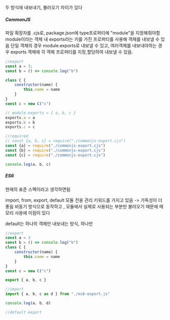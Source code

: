 두 방식에 내보내기, 불러오기 차이가 있다

##### CommonJS
파일 확장자를 .cjs로, package.json에 type프로퍼티에 "module"을 지정해줘야함
module이라는 객체 내 exports라는 키를 가진 프로퍼티를 사용해 객체를 내보낼 수 있음
단일 객체의 경우 module.exports로 내보낼 수 있고, 여러객체를 내보내야하는 경우 exports 객체에 각 객체 프로퍼티를 지정,할당하여 내보낼 수 있음.
```js
//export
const a = 3;
const b = () => console.log("b")

class C {
    constructor(name) {
        this.name = name
    }
}
const c = new C("c")

// module.exports = { a, b, c }
exports.a = a
exports.b = b
exports.c = c

//required
// const {a, b, c} = require("./commonjs-export.cjs")
const {a} = require("./commonjs-export.cjs")
const {b} = require("./commonjs-export.cjs")
const {c} = require("./commonjs-export.cjs")

console.log(a, b, c)
```


##### ES6
현재의 표준 스펙이라고 생각하면됨

import, from, export, default 모듈 전용 관리 키워드를 가지고 있음 -> 가독성이 더 좋음
비동기 방식으로 동작하고 , 모듈에서 실제로 사용되는 부분만 불러오기 때문에 메모리 사용에 이점이 있다

default는 하나의 객체만 내보내는 방식, 하나만 

``` js
//export
const a = 3
const b = () => console.log("b")
class C {
    constructor(name) {
        this.name = name
    }
}
const c = new C("c")

export { a, b, c }

//import
import { a, b, c as d } from "./es6-export.js"

console.log(a, b, d)

//default export
```